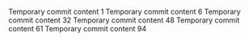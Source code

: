 Temporary commit content 1
Temporary commit content 6
Temporary commit content 32
Temporary commit content 48
Temporary commit content 61
Temporary commit content 94

